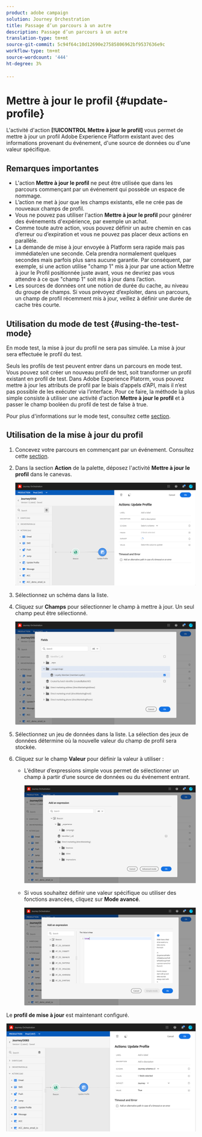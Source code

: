 ```yaml
---
product: adobe campaign
solution: Journey Orchestration
title: Passage d’un parcours à un autre
description: Passage d’un parcours à un autre
translation-type: tm+mt
source-git-commit: 5c94f64c10d12690e27585806962bf9537636e9c
workflow-type: tm+mt
source-wordcount: '444'
ht-degree: 3%

---
```



# Mettre à jour le profil {#update-profile}

L&#39;activité d&#39;action **[!UICONTROL Mettre à jour le profil]** vous permet de mettre à jour un profil Adobe Experience Platform existant avec des informations provenant du événement, d&#39;une source de données ou d&#39;une valeur spécifique.

## Remarques importantes        

* L&#39;action **Mettre à jour le profil** ne peut être utilisée que dans les parcours commençant par un événement qui possède un espace de nommage.
* L’action ne met à jour que les champs existants, elle ne crée pas de nouveaux champs de profil.
* Vous ne pouvez pas utiliser l&#39;action **Mettre à jour le profil** pour générer des événements d&#39;expérience, par exemple un achat.
* Comme toute autre action, vous pouvez définir un autre chemin en cas d’erreur ou d’expiration et vous ne pouvez pas placer deux actions en parallèle.
* La demande de mise à jour envoyée à Platform sera rapide mais pas immédiate/en une seconde. Cela prendra normalement quelques secondes mais parfois plus sans aucune garantie. Par conséquent, par exemple, si une action utilise &quot;champ 1&quot; mis à jour par une action Mettre à jour le Profil positionnée juste avant, vous ne devriez pas vous attendre à ce que &quot;champ 1&quot; soit mis à jour dans l’action.
* Les sources de données ont une notion de durée du cache, au niveau du groupe de champs. Si vous prévoyez d’exploiter, dans un parcours, un champ de profil récemment mis à jour, veillez à définir une durée de cache très courte.

## Utilisation du mode de test {#using-the-test-mode}

En mode test, la mise à jour du profil ne sera pas simulée. La mise à jour sera effectuée le profil du test.

Seuls les profils de test peuvent entrer dans un parcours en mode test. Vous pouvez soit créer un nouveau profil de test, soit transformer un profil existant en profil de test. Dans Adobe Experience Platorm, vous pouvez mettre à jour les attributs de profil par le biais d’appels d’API, mais il n’est pas possible de les exécuter via l’interface. Pour ce faire, la méthode la plus simple consiste à utiliser une activité d&#39;action **Mettre à jour le profil** et à passer le champ booléen du profil de test de false à true.

Pour plus d&#39;informations sur le mode test, consultez cette [section](../building-journeys/testing-the-journey.md).

## Utilisation de la mise à jour du profil

1. Concevez votre parcours en commençant par un événement. Consultez cette [section](../building-journeys/journey.md).

1. Dans la section **Action** de la palette, déposez l&#39;activité **Mettre à jour le profil** dans le canevas.

   ![](../assets/profileupdate0.png)

1. Sélectionnez un schéma dans la liste.

1. Cliquez sur **Champs** pour sélectionner le champ à mettre à jour. Un seul champ peut être sélectionné.

   ![](../assets/profileupdate2.png)

1. Sélectionnez un jeu de données dans la liste. La sélection des jeux de données détermine où la nouvelle valeur du champ de profil sera stockée.

1. Cliquez sur le champ **Valeur** pour définir la valeur à utiliser :

   * L’éditeur d’expressions simple vous permet de sélectionner un champ à partir d’une source de données ou du événement entrant.

      ![](../assets/profileupdate4.png)

   * Si vous souhaitez définir une valeur spécifique ou utiliser des fonctions avancées, cliquez sur **Mode avancé**.

      ![](../assets/profileupdate3.png)

Le **profil de mise à jour** est maintenant configuré.

![](../assets/profileupdate1.png)

